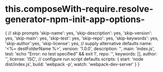 # this.composeWith-require.resolve-generator-npm-init-app-options-
{   // skip prompts   'skip-name': yes,   'skip-description': yes,   'skip-version': yes,   'skip-main': yes,   'skip-test': yes,   'skip-repo': yes,   'skip-keywords': yes,   'skip-author':yes,   'skip-license': yes,     // supply alternative defaults   name: '&lt;%= destFolderName %>',   version: '1.0.0',   description: '',   main: 'index.js',   test: 'echo "Error: no test specified" &amp;&amp; exit 1',   repo: '',   keywords: [],   author: '',   license: 'ISC',     // configure run script defaults   scripts: {     start: 'node dist/index.js',     build: 'webpack -p',     watch: 'webpack-dev-server'   } }
